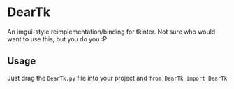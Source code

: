 # DearTk
An imgui-style reimplementation/binding for tkinter. Not sure who would want to use this, but you do you :P

## Usage
Just drag the `DearTk.py` file into your project and `from DearTk import DearTk`
